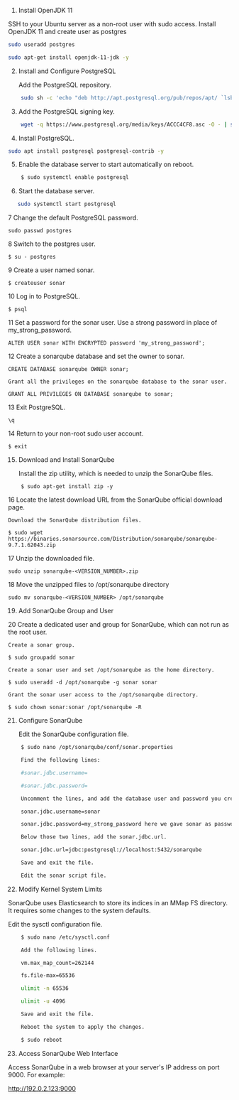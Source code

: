1. Install OpenJDK 11

  SSH to your Ubuntu server as a non-root user with sudo access.
  Install OpenJDK 11 and create user as postgres
  
  ```bash
 sudo useradd postgres
 ``` 
  ```bash
  sudo apt-get install openjdk-11-jdk -y
  ```
2. Install and Configure PostgreSQL

    Add the PostgreSQL repository.
```bash
    sudo sh -c 'echo "deb http://apt.postgresql.org/pub/repos/apt/ `lsb_release -cs`-pgdg main" >> /etc/apt/sources.list.d/pgdg.list'
```
  
3. Add the PostgreSQL signing key.

```bash
    wget -q https://www.postgresql.org/media/keys/ACCC4CF8.asc -O - | sudo apt-key add -
```

4. Install PostgreSQL.

```bash
sudo apt install postgresql postgresql-contrib -y
```
5. Enable the database server to start automatically on reboot.
```bash
    $ sudo systemctl enable postgresql
```
6. Start the database server.
```bash
   sudo systemctl start postgresql
```
7 Change the default PostgreSQL password.

    sudo passwd postgres
8 Switch to the postgres user.

    $ su - postgres
9 Create a user named sonar.

    $ createuser sonar

10 Log in to PostgreSQL.

    $ psql
11 Set a password for the sonar user. Use a strong password in place of my_strong_password.

    ALTER USER sonar WITH ENCRYPTED password 'my_strong_password';

12 Create a sonarqube database and set the owner to sonar.

    CREATE DATABASE sonarqube OWNER sonar;

    Grant all the privileges on the sonarqube database to the sonar user.

    GRANT ALL PRIVILEGES ON DATABASE sonarqube to sonar;

13 Exit PostgreSQL.

    \q

14 Return to your non-root sudo user account.

    $ exit

15. Download and Install SonarQube

    Install the zip utility, which is needed to unzip the SonarQube files.
```
    $ sudo apt-get install zip -y
```
 16 Locate the latest download URL from the SonarQube official download page.

    Download the SonarQube distribution files.

    $ sudo wget https://binaries.sonarsource.com/Distribution/sonarqube/sonarqube-9.7.1.62043.zip

  17 Unzip the downloaded file.

    sudo unzip sonarqube-<VERSION_NUMBER>.zip

  18 Move the unzipped files to /opt/sonarqube directory

    sudo mv sonarqube-<VERSION_NUMBER> /opt/sonarqube

19. Add SonarQube Group and User

20 Create a dedicated user and group for SonarQube, which can not run as the root user.

    Create a sonar group.

    $ sudo groupadd sonar

    Create a sonar user and set /opt/sonarqube as the home directory.

    $ sudo useradd -d /opt/sonarqube -g sonar sonar

    Grant the sonar user access to the /opt/sonarqube directory.

    $ sudo chown sonar:sonar /opt/sonarqube -R

21. Configure SonarQube

    Edit the SonarQube configuration file.
```bash
    $ sudo nano /opt/sonarqube/conf/sonar.properties

    Find the following lines:

    #sonar.jdbc.username=

    #sonar.jdbc.password=

    Uncomment the lines, and add the database user and password you created in Step 2.

    sonar.jdbc.username=sonar

    sonar.jdbc.password=my_strong_password here we gave sonar as password

    Below those two lines, add the sonar.jdbc.url.

    sonar.jdbc.url=jdbc:postgresql://localhost:5432/sonarqube

    Save and exit the file.

    Edit the sonar script file.

 ```  
  22. Modify Kernel System Limits

SonarQube uses Elasticsearch to store its indices in an MMap FS directory. It requires some changes to the system defaults.

   Edit the sysctl configuration file.
   
```bash
    $ sudo nano /etc/sysctl.conf

    Add the following lines.

    vm.max_map_count=262144

    fs.file-max=65536

    ulimit -n 65536

    ulimit -u 4096

    Save and exit the file.

    Reboot the system to apply the changes.

    $ sudo reboot
```
23. Access SonarQube Web Interface

Access SonarQube in a web browser at your server's IP address on port 9000. For example:

http://192.0.2.123:9000

